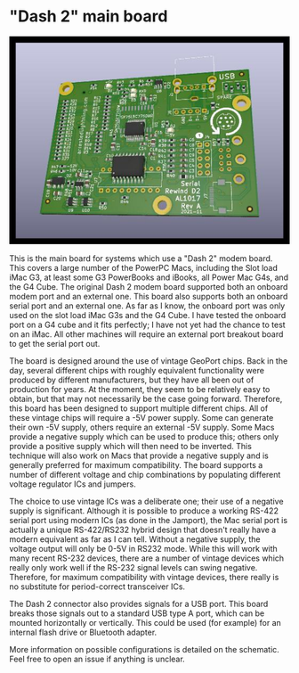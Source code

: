 # "Dash 2" main board

![Dash 2 PCB Render](https://github.com/ArrestedLightning/serial_rewind/blob/main/docs/serial_rewind_d2_render.jpg)

This is the main board for systems which use a "Dash 2" modem board. This covers a large number of the PowerPC Macs, including the Slot load iMac G3, at least some G3 PowerBooks and iBooks, all Power Mac G4s, and the G4 Cube.  The original Dash 2 modem board supported both an onboard modem port and an external one.  This board also supports both an onboard serial port and an external one.  As far as I know, the onboard port was only used on the slot load iMac G3s and the G4 Cube.  I have tested the onboard port on a G4 cube and it fits perfectly;  I have not yet had the chance to test on an iMac.  All other machines will require an external port breakout board to get the serial port out.

The board is designed around the use of vintage GeoPort chips.  Back in the day, several different chips with roughly equivalent functionality were produced by different manufacturers, but they have all been out of production for years.  At the moment, they seem to be relatively easy to obtain, but that may not necessarily be the case going forward.  Therefore, this board has been designed to support multiple different chips.  All of these vintage chips will require a -5V power supply.  Some can generate their own -5V supply, others require an external -5V supply.  Some Macs provide a negative supply which can be used to produce this; others only provide a positive supply which will then need to be inverted.  This technique will also work on Macs that provide a negative supply and is generally preferred for maximum compatibility.  The board supports a number of different voltage and chip combinations by populating different voltage regulator ICs and jumpers.

The choice to use vintage ICs was a deliberate one; their use of a negative supply is significant.  Although it is possible to produce a working RS-422 serial port using modern ICs (as done in the Jamport), the Mac serial port is actually a unique RS-422/RS232 hybrid design that doesn't really have a modern equivalent as far as I can tell.  Without a negative supply, the voltage output will only be 0-5V in RS232 mode.  While this will work with many recent RS-232 devices, there are a number of vintage devices which really only work well if the RS-232 signal levels can swing negative.  Therefore, for maximum compatibility with vintage devices, there really is no substitute for period-correct transceiver ICs.

The Dash 2 connector also provides signals for a USB port.  This board breaks those signals out to a standard USB type A port, which can be mounted horizontally or vertically.  This could be used (for example) for an internal flash drive or Bluetooth adapter.

More information on possible configurations is detailed on the schematic.  Feel free to open an issue if anything is unclear.